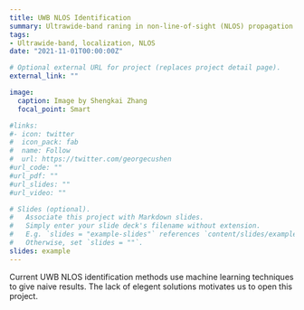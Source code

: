 ```yaml
---
title: UWB NLOS Identification
summary: Ultrawide-band raning in non-line-of-sight (NLOS) propagation is biased due to the diiferent propagation speed going through walls. Identifying the ranging results in NLOS conditions could improve the robustness of UWB localization.
tags:
- Ultrawide-band, localization, NLOS
date: "2021-11-01T00:00:00Z"

# Optional external URL for project (replaces project detail page).
external_link: ""

image:
  caption: Image by Shengkai Zhang
  focal_point: Smart

#links:
#- icon: twitter
#  icon_pack: fab
#  name: Follow
#  url: https://twitter.com/georgecushen
#url_code: ""
#url_pdf: ""
#url_slides: ""
#url_video: ""

# Slides (optional).
#   Associate this project with Markdown slides.
#   Simply enter your slide deck's filename without extension.
#   E.g. `slides = "example-slides"` references `content/slides/example-slides.md`.
#   Otherwise, set `slides = ""`.
slides: example
---
```


Current UWB NLOS identification methods use machine learning techniques to give naive results. The lack of elegent solutions motivates us to open this project.
